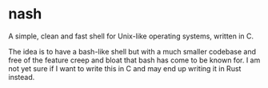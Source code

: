 # nash
A simple, clean and fast shell for Unix-like operating systems, written in C.

The idea is to have a bash-like shell but with a much smaller codebase and free of the feature creep and bloat that bash has come to be known for.
I am not yet sure if I want to write this in C and may end up writing it in Rust instead.
